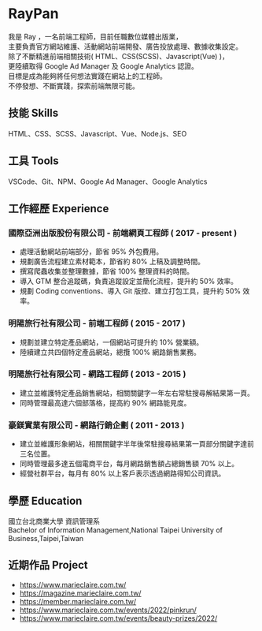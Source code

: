 # RayPan
我是 Ray ，一名前端工程師，目前任職數位媒體出版業，  
主要負責官方網站維護、活動網站前端開發、廣告投放處理、數據收集設定。  
除了不斷精進前端相關技術( HTML、CSS(SCSS)、Javascript(Vue) )，  
更陸續取得 Google Ad Manager 及 Google Analytics 認證。  
目標是成為能夠將任何想法實踐在網站上的工程師。  
不停發想、不斷實踐，探索前端無限可能。

## 技能 Skills
HTML、CSS、SCSS、Javascript、Vue、Node.js、SEO

## 工具 Tools
VSCode、Git、NPM、Google Ad Manager、Google Analytics

## 工作經歷 Experience
### 國際亞洲出版股份有限公司 - 前端網頁工程師 ( 2017 - present )
- 處理活動網站前端部分，節省 95% 外包費用。
- 規劃廣告流程建立素材範本，節省約 80% 上稿及調整時間。
- 撰寫爬蟲收集並整理數據，節省 100% 整理資料的時間。
- 導入 GTM 整合追蹤碼，負責追蹤設定並簡化流程，提升約 50% 效率。
- 規劃 Coding conventions、導入 Git 版控、建立打包工具，提升約 50% 效率。
### 明陽旅行社有限公司 - 前端工程師 ( 2015 - 2017 )  
- 規劃並建立特定產品網站，一個網站可提升約 10% 營業額。  
- 陸續建立共四個特定產品網站，總攬 100% 網路銷售業務。  
### 明陽旅行社有限公司 - 網路工程師 ( 2013 - 2015 )
- 建立並維護特定產品銷售網站，相關關鍵字一年左右常駐搜尋解結果第一頁。
- 同時管理最高達六個部落格，提高約 90% 網路能見度。
### 豪鎂實業有限公司 - 網路行銷企劃 ( 2011 - 2013 )
- 建立並維護形象網站，相關關鍵字半年後常駐搜尋結果第一頁部分關鍵字達前三名位置。
- 同時管理最多達五個電商平台，每月網路銷售額占總銷售額 70% 以上。
- 經營社群平台，每月有 80% 以上客戶表示透過網路得知公司資訊。

## 學歷 Education
國立台北商業大學 資訊管理系  
Bachelor of Information Management,National Taipei University of Business,Taipei,Taiwan

## 近期作品 Project
- https://www.marieclaire.com.tw/
- https://magazine.marieclaire.com.tw/
- https://member.marieclaire.com.tw/
- https://www.marieclaire.com.tw/events/2022/pinkrun/
- https://www.marieclaire.com.tw/events/beauty-prizes/2022/
